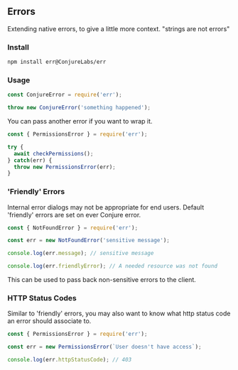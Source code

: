 ## Errors

Extending native errors, to give a little more context. "strings are not errors"

### Install

```sh
npm install err@ConjureLabs/err
```

### Usage

```js
const ConjureError = require('err');

throw new ConjureError('something happened');
```

You can pass another error if you want to wrap it.

```js
const { PermissionsError } = require('err');

try {
  await checkPermissions();
} catch(err) {
  throw new PermissionsError(err);
}
```

### 'Friendly' Errors

Internal error dialogs may not be appropriate for end users. Default 'friendly' errors are set on ever Conjure error.

```js
const { NotFoundError } = require('err');

const err = new NotFoundError('sensitive message');

console.log(err.message); // sensitive message

console.log(err.friendlyError); // A needed resource was not found
```

This can be used to pass back non-sensitive errors to the client.

### HTTP Status Codes

Similar to 'friendly' errors, you may also want to know what http status code an error should associate to.

```js
const { PermissionsError } = require('err');

const err = new PermissionsError(`User doesn't have access`);

console.log(err.httpStatusCode); // 403
```
